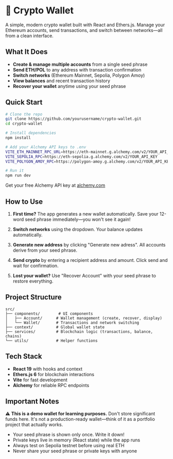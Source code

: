 # 🚀 Crypto Wallet

A simple, modern crypto wallet built with React and Ethers.js. Manage your Ethereum accounts, send transactions, and switch between networks—all from a clean interface.

## What It Does

- **Create & manage multiple accounts** from a single seed phrase
- **Send ETH/POL** to any address with transaction confirmation
- **Switch networks** (Ethereum Mainnet, Sepolia, Polygon Amoy)
- **View balances** and recent transaction history
- **Recover your wallet** anytime using your seed phrase

## Quick Start

```bash
# Clone the repo
git clone https://github.com/yourusername/crypto-wallet.git
cd crypto-wallet

# Install dependencies
npm install

# Add your Alchemy API keys to .env
VITE_ETH_MAINNET_RPC_URL=https://eth-mainnet.g.alchemy.com/v2/YOUR_API_KEY
VITE_SEPOLIA_RPC=https://eth-sepolia.g.alchemy.com/v2/YOUR_API_KEY
VITE_POLYGON_AMOY_RPC=https://polygon-amoy.g.alchemy.com/v2/YOUR_API_KEY

# Run it
npm run dev
```

Get your free Alchemy API key at [alchemy.com](https://www.alchemy.com/)

## How to Use

1. **First time?** The app generates a new wallet automatically. Save your 12-word seed phrase immediately—you won't see it again!

2. **Switch networks** using the dropdown. Your balance updates automatically.

3. **Generate new address** by clicking "Generate new adress". All accounts derive from your seed phrase.

4. **Send crypto** by entering a recipient address and amount. Click send and wait for confirmation.

5. **Lost your wallet?** Use "Recover Account" with your seed phrase to restore everything.

## Project Structure

```
src/
├── components/        # UI components
│   ├── Account/      # Wallet management (create, recover, display)
│   └── Wallet/       # Transactions and network switching
├── context/          # Global wallet state
├── services/         # Blockchain logic (transactions, balance, chains)
└── utils/            # Helper functions
```

## Tech Stack

- **React 19** with hooks and context
- **Ethers.js 6** for blockchain interactions
- **Vite** for fast development
- **Alchemy** for reliable RPC endpoints

## Important Notes

⚠️ **This is a demo wallet for learning purposes.** Don't store significant funds here. It's not a production-ready wallet—think of it as a portfolio project that actually works.

- Your seed phrase is shown only once. Write it down!
- Private keys live in memory (React state) while the app runs
- Always test on Sepolia testnet before using real ETH
- Never share your seed phrase or private keys with anyone

